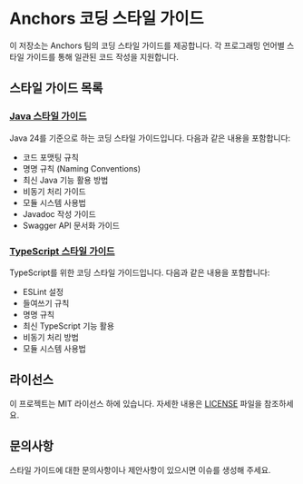 # Anchors 코딩 스타일 가이드

이 저장소는 Anchors 팀의 코딩 스타일 가이드를 제공합니다. 각 프로그래밍 언어별 스타일 가이드를 통해 일관된 코드 작성을 지원합니다.

## 스타일 가이드 목록

### [Java 스타일 가이드](Java.md)

Java 24를 기준으로 하는 코딩 스타일 가이드입니다. 다음과 같은 내용을 포함합니다:

- 코드 포맷팅 규칙
- 명명 규칙 (Naming Conventions)
- 최신 Java 기능 활용 방법
- 비동기 처리 가이드
- 모듈 시스템 사용법
- Javadoc 작성 가이드
- Swagger API 문서화 가이드

### [TypeScript 스타일 가이드](Typescript.md)

TypeScript를 위한 코딩 스타일 가이드입니다. 다음과 같은 내용을 포함합니다:

- ESLint 설정
- 들여쓰기 규칙
- 명명 규칙
- 최신 TypeScript 기능 활용
- 비동기 처리 방법
- 모듈 시스템 사용법

## 라이선스

이 프로젝트는 MIT 라이선스 하에 있습니다. 자세한 내용은 [LICENSE](LICENSE) 파일을 참조하세요.

## 문의사항

스타일 가이드에 대한 문의사항이나 제안사항이 있으시면 이슈를 생성해 주세요.
